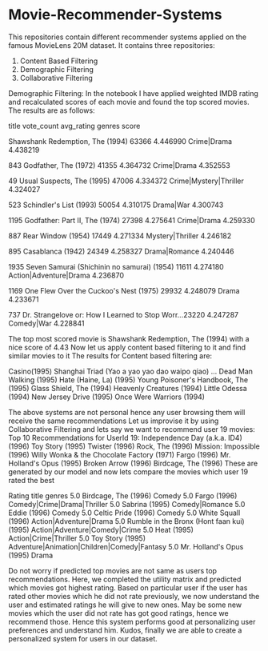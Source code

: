 # Movie-Recommender-Systems

This repositories contain different recommender systems applied on the famous MovieLens 20M dataset. It contains three repositories:
1. Content Based Filtering
2. Demographic Filtering
3. Collaborative Filtering

Demographic Filtering:
In the notebook I have applied weighted IMDB rating and recalculated scores of each movie and found the top scored movies. 
The results are as follows:

title	vote_count	avg_rating	genres	score

Shawshank Redemption, The (1994)	63366	4.446990	Crime|Drama	4.438219

843	Godfather, The (1972)	41355	4.364732	Crime|Drama	4.352553

49	Usual Suspects, The (1995)	47006	4.334372	Crime|Mystery|Thriller	4.324027

523	Schindler's List (1993)	50054	4.310175	Drama|War	4.300743

1195	Godfather: Part II, The (1974)	27398	4.275641	Crime|Drama	4.259330

887	Rear Window (1954)	17449	4.271334	Mystery|Thriller	4.246182

895	Casablanca (1942)	24349	4.258327	Drama|Romance	4.240446

1935	Seven Samurai (Shichinin no samurai) (1954)	11611	4.274180	Action|Adventure|Drama	4.236870

1169	One Flew Over the Cuckoo's Nest (1975)	29932	4.248079	Drama	4.233671

737	Dr. Strangelove or: How I Learned to Stop Worr...23220	4.247287	Comedy|War	4.228841

The top most scored movie is Shawshank Redemption, The (1994) with a  nice score of 4.43
Now let us apply content based filtering to it and find similar movies to it
The results for Content based filtering are:

Casino(1995)
Shanghai Triad (Yao a yao yao dao waipo qiao) ...
Dead Man Walking (1995)
Hate (Haine, La) (1995)
Young Poisoner's Handbook, The (1995)
Glass Shield, The (1994)
Heavenly Creatures (1994)
Little Odessa (1994)
New Jersey Drive (1995)
Once Were Warriors (1994)

The above systems are not personal hence any user browsing them will receive the same recommendations
Let us improvise it by using Collaborative Filtering and lets say we want to recommend user 19 movies:
Top 10 Recommendations for UserId 19:
Independence Day (a.k.a. ID4) (1996)
Toy Story (1995)
Twister (1996)
Rock, The (1996)
Mission: Impossible (1996)
Willy Wonka & the Chocolate Factory (1971)
Fargo (1996)
Mr. Holland's Opus (1995)
Broken Arrow (1996)
Birdcage, The (1996)
These are generated by our model and now lets compare the movies which user 19 rated the best

Rating title genres
5.0	Birdcage, The (1996)	Comedy
5.0	Fargo (1996)	Comedy|Crime|Drama|Thriller
5.0	Sabrina (1995)	Comedy|Romance
5.0	Eddie (1996)	Comedy
5.0	Celtic Pride (1996)	Comedy
5.0	White Squall (1996)	Action|Adventure|Drama
5.0	Rumble in the Bronx (Hont faan kui) (1995)	Action|Adventure|Comedy|Crime
5.0	Heat (1995)	Action|Crime|Thriller
5.0	Toy Story (1995)	Adventure|Animation|Children|Comedy|Fantasy
5.0	Mr. Holland's Opus (1995)	Drama

Do not worry if predicted top movies are not same as users top recommendations. Here, we completed the utility matrix and predicted which movies got highest rating. Based on particular user if the user has rated other movies which he did not rate previously, we now understand the user and estimated ratings he will give to new ones. May be some new movies which the user did not rate has got good ratings, hence we recommend those. 
Hence this system performs good at personalizing user preferences and understand him. 
Kudos, finally we are able to create a personalized system for users in our dataset. 
